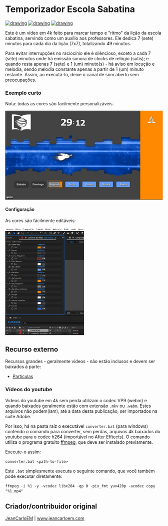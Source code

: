 # Temporizador Escola Sabatina
<a target="_blank" href="https://creativecommons.org/licenses/by-sa/4.0/deed.pt-br"><img src="https://mirrors.creativecommons.org/presskit/buttons/88x31/png/by-sa.png" alt="drawing" height="28"/></a> <a target="_blank" href="https://github.com/jeanCarloEM"><img src="https://img.shields.io/badge/-JeanCarloEM-2b92db?style=for-the-badge&logo=github" alt="drawing"/></a> <a target="_blank" href="#"><img src="https://img.shields.io/badge/-Demo-red?style=for-the-badge&logo=youtube" alt="drawing"/></a>

Este é um vídeo em 4k feito para marcar tempo e "ritmo" da lição da escola sabatina, servindo como um auxílio aos professores. Ele dedica 7 (sete) minutos para cada dia da lição (7x7), totalizando 49 minutos.

Para evitar interrupções no raciocínio ele é silêncioso, exceto a cada 7 (sete) minutos onde há emissão sonora de clocks de relógio (sutis); e quando resta apenas 7 (sete) e 1 (um) minuto(s) - há aviso em locução e melodia, sendo melodia constante apenas a partir de 1 (um) minuto restante. Assim, ao executá-lo, deixe o canal de som aberto sem preocupações.

### Exemplo curto

Nota: todas as cores são facilmente personalizáveis.

<img max-height="720" src="doc/demo.gif">

#### Configuração

As cores são fácilmente editáveis:

<img width="50%" src="https://raw.githubusercontent.com/iasdme/es-cron/master/doc/screen.png">

## Recurso externo

Recursos grandes - geralmente vídeos - não estão inclusos e devem ser baixados à parte:

- <a href="https://www.youtube.com/watch?v=-YQfZntuPeQ" target="_blank">Partículas<a>

### Vídeos do youtube

Vídeos do youtube em 4k sem perda utilizam o codec VP9 (webm) e quando baixados geralmente estão com extensão ```.mkv``` ou ```.webm```. Estes arquivos não podem(iam), até a data desta publicação, ser importados na suite Adobe.

Por isso, há na pasta raíz o executável ```converter.bat``` (para windows) contendo o comando para converter, sem perdas, arquivos 4k baixados do youtube para o codec h264 (importável no After Efftects). O comando utiliza o programa gratuito <a href="https://ffmpeg.org" target="_blank">ffmpeg<a>, que deve ser instalado previamente. 

Execute-o assim:

```
converter.bat <path-to-file>
```

Este ```.bat``` simplesmente executa o seguinte comando, que você também pode executar diretamente:

````
ffmpeg -i %1 -y -vcodec libx264 -qp 0 -pix_fmt yuv420p -acodec copy "%1.mp4"
````
## Criador/contribuidor original

<a href="https://github.com/jeanCarloEM" target="_blank">JeanCarloEM<a> | www.jeancarloem.com
